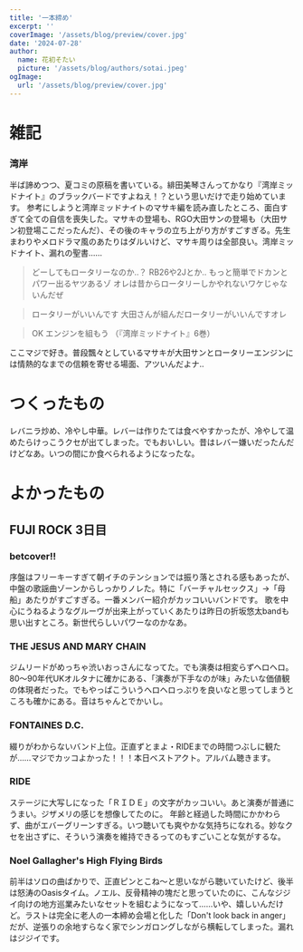 ```yaml
---
title: '一本締め'
excerpt: ''
coverImage: '/assets/blog/preview/cover.jpg'
date: '2024-07-28'
author:
  name: 花初そたい
  picture: '/assets/blog/authors/sotai.jpeg'
ogImage:
  url: '/assets/blog/preview/cover.jpg'
---
```

# 雑記
### 湾岸
半ば諦めつつ、夏コミの原稿を書いている。緋田美琴さんってかなり『湾岸ミッドナイト』のブラックバードですよねえ！？という思いだけで走り始めています。
参考にしようと湾岸ミッドナイトのマサキ編を読み直したところ、面白すぎて全ての自信を喪失した。マサキの登場も、RGO大田サンの登場も（大田サン初登場ここだったんだ）、その後のキャラの立ち上がり方がすごすぎる。先生まわりやメロドラマ風のあたりはダルいけど、マサキ周りは全部良い。湾岸ミッドナイト、漏れの聖書……
> どーしてもロータリーなのか‥？
RB26や2Jとか‥
もっと簡単でドカンとパワー出るヤツあるゾ
オレは昔からロータリーしかやれないワケじゃないんだぜ

> ロータリーがいいんです
大田さんが組んだロータリーがいいんですオレ

> OK
エンジンを組もう
（『湾岸ミッドナイト』6巻）

ここマジで好き。普段飄々としているマサキが大田サンとロータリーエンジンには情熱的なまでの信頼を寄せる場面、アツいんだよナ‥

# つくったもの
レバニラ炒め、冷やし中華。レバーは作りたては食べやすかったが、冷やして温めたらけっこうクセが出てしまった。でもおいしい。昔はレバー嫌いだったんだけどなあ。いつの間にか食べられるようになったな。

# よかったもの
## FUJI ROCK 3日目

### betcover!!
序盤はフリーキーすぎて朝イチのテンションでは振り落とされる感もあったが、中盤の歌謡曲ゾーンからしっかりノレた。特に「バーチャルセックス」→「母船」あたりがすごすぎる。一番メンバー紹介がカッコいいバンドです。
歌を中心にうねるようなグルーヴが出来上がっていくあたりは昨日の折坂悠太bandも思い出すところ。新世代らしいパワーなのかなあ。

### THE JESUS AND MARY CHAIN
ジムリードがめっちゃ渋いおっさんになってた。でも演奏は相変らずヘロヘロ。80～90年代UKオルタナに確かにある、「演奏が下手なのが味」みたいな価値観の体現者だった。でもやっぱこういうヘロヘロっぷりを良いなと思ってしまうところも確かにある。音はちゃんとでかいし。

### FONTAINES D.C.
綴りがわからないバンド上位。正直ずとまよ・RIDEまでの時間つぶしに観たが……マジでカッコよかった！！！本日ベストアクト。アルバム聴きます。

### RIDE
ステージに大写しになった「ＲＩＤＥ」の文字がカッコいい。あと演奏が普通にうまい。ジザメリの感じを想像してたのに。
年齢と経過した時間にかかわらず、曲がエバーグリーンすぎる。いつ聴いても爽やかな気持ちになれる。妙なクセを出さずに、そういう演奏を維持できるってのもすごいことな気がするな。

### Noel Gallagher's High Flying Birds
前半はソロの曲ばかりで、正直ピンとこね～と思いながら聴いていたけど、後半は怒涛のOasisタイム。ノエル、反骨精神の塊だと思っていたのに、こんなジジイ向けの地方巡業みたいなセットを組むようになって……いや、嬉しいんだけど。ラストは完全に老人の一本締め会場と化した「Don't look back in anger」だが、逆張りの余地すらなく家でシンガロングしながら横転してしまった。漏れはジジイです。